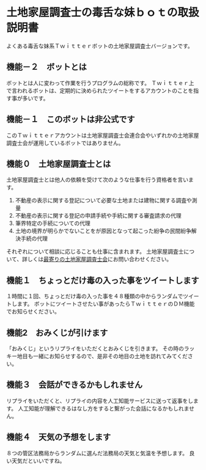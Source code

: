 # 土地家屋調査士の毒舌な妹ｂｏｔの取扱説明書
よくある毒舌な妹系Ｔｗｉｔｔｅｒボットの土地家屋調査士バージョンです。

## 機能－２　ボットとは
ボットとは人に変わって作業を行うプログラムの総称です。
Ｔｗｉｔｔｅｒ上で言われるボットは、定期的に決められたツイートをするアカウントのことを指す事が多いです。

## 機能－１　このボットは非公式です
このＴｗｉｔｔｅｒアカウントは土地家屋調査士会連合会やいずれかの土地家屋調査士会が運用しているボットではありません。

## 機能０　土地家屋調査士とは
土地家屋調査士とは他人の依頼を受けて次のような仕事を行う資格者を言います。

1. 不動産の表示に関する登記について必要な土地または建物に関する調査や測量
1. 不動産の表示に関する登記の申請手続や手続に関する審査請求の代理
1. 筆界特定の手続についての代理
1. 土地の境界が明らかでないことをが原因となって起こった紛争の民間紛争解決手続の代理

それぞれについて相談に応じることも仕事に含まれます。
土地家屋調査士について、詳しくは[最寄りの土地家屋調査士会](https://www.chosashi.or.jp/nationwide/index.html)にお問い合わせください。

## 機能１　ちょっとだけ毒の入った事をツイートします
１時間に１回、ちょっとだけ毒の入った事を４８種類の中からランダムでツイートします。
ボットにツイートさせたい事があったらＴｗｉｔｔｅｒのＤＭ機能でお知らせください。

## 機能2　おみくじが引けます
「おみくじ」というリプライをいただくとおみくじを引きます。
その時のラッキー地目も一緒にお知らせするので、是非その地目の土地を訪れてみてください。

## 機能３　会話ができるかもしれません
リプライをいただくと、リプライの内容を人工知能サービスに送って返事をします。
人工知能が理解できるはなし方をすると繋がった会話になるかもしれません。

## 機能４　天気の予想をします
８つの管区法務局からランダムに選んだ法務局の天気と気温を予想します。
良い天気だといいですね。